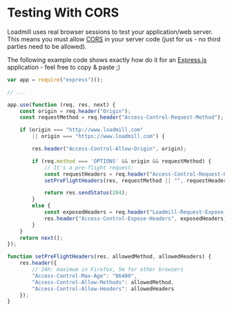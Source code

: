 # Testing With CORS

Loadmill uses real browser sessions to test your application/web server. This means you must allow [CORS](https://en.wikipedia.org/wiki/Cross-origin_resource_sharing) in your server code \(just for us - no third parties need to be allowed\).

The following example code shows exactly how do it for an [Express.js](http://expressjs.com/) application - feel free to copy & paste ;\)

```js
var app = require("express")();

// ...

app.use(function (req, res, next) {
    const origin = req.header("Origin");
    const requestMethod = req.header("Access-Control-Request-Method");

    if (origin === "http://www.loadmill.com"
        || origin === "https://www.loadmill.com") {

        res.header("Access-Control-Allow-Origin", origin);

        if (req.method === 'OPTIONS' && origin && requestMethod) {
            // It's a pre-flight request:
            const requestHeaders = req.header("Access-Control-Request-Headers");
            setPreFlightHeaders(res, requestMethod || "", requestHeaders || "");

            return res.sendStatus(204);
        }
        else {
            const exposedHeaders = req.header("Loadmill-Request-Expose-Headers") || "";
            res.header("Access-Control-Expose-Headers", exposedHeaders);
        }
    }
    return next();
});

function setPreFlightHeaders(res, allowedMethod, allowedHeaders) {
    res.header({
        // 24h: maximum in Firefox, 5m for other browsers
        "Access-Control-Max-Age": "86400",
        "Access-Control-Allow-Methods": allowedMethod,
        "Access-Control-Allow-Headers": allowedHeaders
    });
}
```



